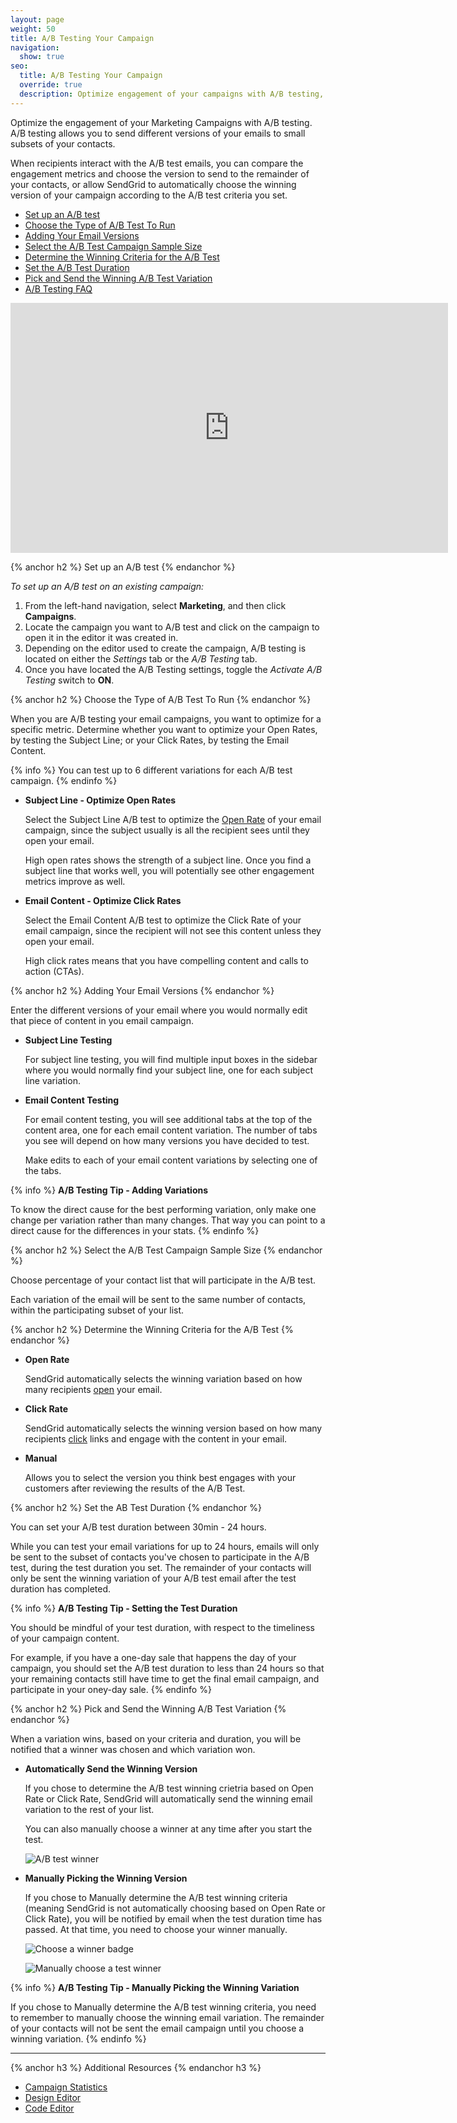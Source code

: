 ```yaml
---
layout: page
weight: 50
title: A/B Testing Your Campaign
navigation:
  show: true
seo:
  title: A/B Testing Your Campaign
  override: true
  description: Optimize engagement of your campaigns with A/B testing, by sending different versions of your emails to a small subset of your contacts and measuring the engagement results.
---
```

Optimize the engagement of your Marketing Campaigns with A/B testing. A/B testing allows you to send different versions of your emails to small subsets of your contacts.

When recipients interact with the A/B test emails, you can compare the engagement metrics and choose the version to send to the remainder of your contacts, or allow SendGrid to automatically choose the winning version of your campaign according to the A/B test criteria you set.

- [Set up an A/B test](#-Set-up-an-AB-test)
- [Choose the Type of A/B Test To Run](#-Choose-the-Type-of-AB-Test-To-Run)
- [Adding Your Email Versions](#-Adding-Your-Email-Versions)
- [Select the A/B Test Campaign Sample Size](#-Select-the-AB-Test-Campaign-Sample-Size)
- [Determine the Winning Criteria for the A/B Test](#-Determine-the-Winning-Criteria-for-the-AB-Test)
- [Set the A/B Test Duration](#-Set-the-AB-Test-Duration)
- [Pick and Send the Winning A/B Test Variation](#-Pick-and-Send-the-Winning-AB-Test-Variation)
- [A/B Testing FAQ](#-AB-Testing-FAQ)

<iframe src="https://player.vimeo.com/video/225916632" width="700" height="400" frameborder="0" webkitallowfullscreen mozallowfullscreen allowfullscreen></iframe>

{% anchor h2 %} Set up an A/B test {% endanchor %}

 *To set up an A/B test on an existing campaign:*

1. From the left-hand navigation, select **Marketing**, and then click **Campaigns**. 
1. Locate the campaign you want to A/B test and click on the campaign to open it in the editor it was created in. 
1. Depending on the editor used to create the campaign, A/B testing is located on either the *Settings* tab or the *A/B Testing* tab.
1. Once you have located the A/B Testing settings, toggle the *Activate A/B Testing* switch to **ON**. 

{% anchor h2 %} Choose the Type of A/B Test To Run {% endanchor %}

When you are A/B testing your email campaigns, you want to optimize for a specific metric. Determine whether you want to optimize your Open Rates, by testing the Subject Line; or your Click Rates, by testing the Email Content. 

{% info %}
You can test up to 6 different variations for each A/B test campaign.
{% endinfo %}

- **Subject Line - Optimize Open Rates**

	Select the Subject Line A/B test to optimize the [Open Rate]({{root_url}}/glossary/open-rate.html) of your email campaign, since the subject usually is all the recipient sees until they open your email.

	High open rates shows the strength of a subject line. Once you find a subject line that works well, you will potentially see other engagement metrics improve as well.

- **Email Content - Optimize Click Rates**

	Select the Email Content A/B test to optimize the Click Rate of your email campaign, since the recipient will not see this content unless they open your email.
		
    High click rates means that you have compelling content and calls to action (CTAs).
    
{% anchor h2 %} Adding Your Email Versions {% endanchor %}

Enter the different versions of your email where you would normally edit that piece of content in you email campaign.

- **Subject Line Testing**

  For subject line testing, you will find multiple input boxes in the sidebar where you would normally find your subject line, one for each subject line variation.

- **Email Content Testing**

  For email content testing, you will see additional tabs at the top of the content area, one for each email content variation. The number of tabs you see will depend on how many versions you have decided to test.
  
  Make edits to each of your email content variations by selecting one of the tabs.

{% info %}
**A/B Testing Tip - Adding Variations**

To know the direct cause for the best performing variation, only make one change per variation rather than many changes. That way you can point to a direct cause for the differences in your stats.
{% endinfo %}

{% anchor h2 %} Select the A/B Test Campaign Sample Size {% endanchor %}

Choose percentage of your contact list that will participate in the A/B test.

Each variation of the email will be sent to the same number of contacts, within the participating subset of your list.



{% anchor h2 %} Determine the Winning Criteria for the A/B Test {% endanchor %}

- **Open Rate**

  SendGrid automatically selects the winning variation based on how many recipients [open]({{root_url}}/glossary/opens.html) your email.

- **Click Rate**

  SendGrid automatically selects the winning version based on how many recipients [click]({{root_url}}/glossary/clicks.html) links and engage with the content in your email.

- **Manual**

	Allows you to select the version you think best engages with your customers after reviewing the results of the A/B Test.


{% anchor h2 %} Set the AB Test Duration {% endanchor %}

You can set your A/B test duration between 30min - 24 hours.

While you can test your email variations for up to 24 hours, emails will only be sent to the subset of contacts you've chosen to participate in the A/B test, during the test duration you set. The remainder of your contacts will only be sent the winning variation of your A/B test email after the test duration has completed.

{% info %}
**A/B Testing Tip - Setting the Test Duration**

You should be mindful of your test duration, with respect to the timeliness of your campaign content.

For example, if you have a one-day sale that happens the day of your campaign, you should set the A/B test duration to less than 24 hours so that your remaining contacts still have time to get the final email campaign, and participate in your oney-day sale.
{% endinfo %}

{% anchor h2 %} Pick and Send the Winning A/B Test Variation {% endanchor %}

When a variation wins, based on your criteria and duration, you will be notified that a winner was chosen and which variation won.

- **Automatically Send the Winning Version**

	If you chose to determine the A/B test winning crietria based on Open Rate or Click Rate, SendGrid will automatically send the winning email variation to the rest of your list.

  You can also manually choose a winner at any time after you start the test.

  ![]({{root_url}}/images/ab_testing_4.png "A/B test winner")

- **Manually Picking the Winning Version**

	If you chose to Manually determine the A/B test winning criteria (meaning SendGrid is not automatically choosing based on Open Rate or Click Rate), you will be notified by email when the test duration time has passed. At that time, you need to choose your winner manually.

  ![]({{root_url}}/images/ab_testing_3.png "Choose a winner badge")

  ![]({{root_url}}/images/ab_testing_2.png "Manually choose a test winner")
  
{% info %}
**A/B Testing Tip - Manually Picking the Winning Variation**

If you chose to Manually determine the A/B test winning criteria, you need to remember to manually choose the winning email variation. The remainder of your contacts will not be sent the email campaign until you choose a winning variation.
{% endinfo %}


---------------

{% anchor h3 %}
Additional Resources
{% endanchor h3 %}

- [Campaign Statistics]({{root_url}}/help-support/reporting-and-analytics/campaign-stats.html)
- [Design Editor]({{root_url}}/help-support/sending-email/editor.html#-The-Design-Editor)
- [Code Editor]({{root_url}}/help-support/sending-email/editor.html#-The-Code-Editor)
